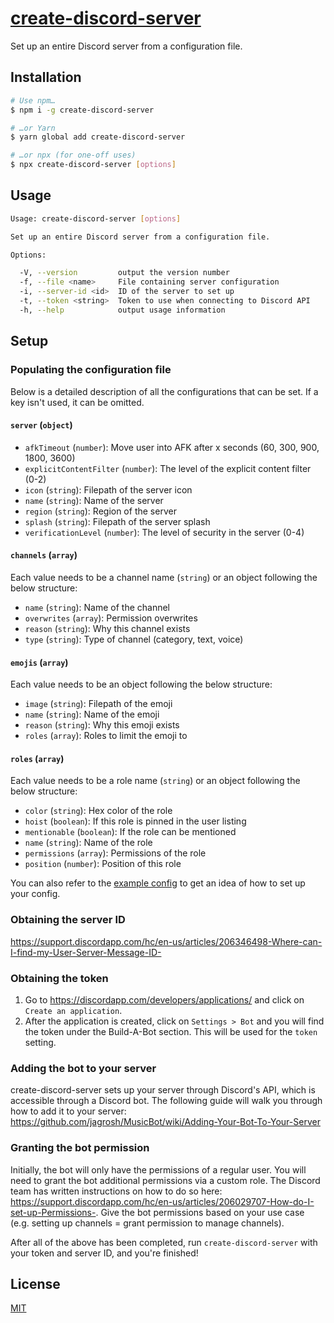 # [create-discord-server](https://www.npmjs.com/package/create-discord-server)

Set up an entire Discord server from a configuration file.

## Installation

```bash
# Use npm…
$ npm i -g create-discord-server

# …or Yarn
$ yarn global add create-discord-server

# …or npx (for one-off uses)
$ npx create-discord-server [options]
```

## Usage

```bash
Usage: create-discord-server [options]

Set up an entire Discord server from a configuration file.

Options:

  -V, --version         output the version number
  -f, --file <name>     File containing server configuration
  -i, --server-id <id>  ID of the server to set up
  -t, --token <string>  Token to use when connecting to Discord API
  -h, --help            output usage information
```

## Setup

### Populating the configuration file

Below is a detailed description of all the configurations that can be set. If a key isn't used, it can be omitted.

#### `server` (`object`)

- `afkTimeout` (`number`): Move user into AFK after x seconds (60, 300, 900, 1800, 3600)
- `explicitContentFilter` (`number`): The level of the explicit content filter (0-2)
- `icon` (`string`): Filepath of the server icon
- `name` (`string`): Name of the server
- `region` (`string`): Region of the server
- `splash` (`string`): Filepath of the server splash
- `verificationLevel` (`number`): The level of security in the server (0-4)

#### `channels` (`array`)

Each value needs to be a channel name (`string`) or an object following the below structure:

- `name` (`string`): Name of the channel
- `overwrites` (`array`): Permission overwrites
- `reason` (`string`): Why this channel exists
- `type` (`string`): Type of channel (category, text, voice)

#### `emojis` (`array`)

Each value needs to be an object following the below structure:

- `image` (`string`): Filepath of the emoji
- `name` (`string`): Name of the emoji
- `reason` (`string`): Why this emoji exists
- `roles` (`array`): Roles to limit the emoji to

#### `roles` (`array`)

Each value needs to be a role name (`string`) or an object following the below structure:

- `color` (`string`): Hex color of the role
- `hoist` (`boolean`): If this role is pinned in the user listing
- `mentionable` (`boolean`): If the role can be mentioned
- `name` (`string`): Name of the role
- `permissions` (`array`): Permissions of the role
- `position` (`number`): Position of this role

You can also refer to the [example config](example/config.json) to get an idea of how to set up your config.

### Obtaining the server ID

<https://support.discordapp.com/hc/en-us/articles/206346498-Where-can-I-find-my-User-Server-Message-ID->

### Obtaining the token

1. Go to <https://discordapp.com/developers/applications/> and click on `Create an application`.
2. After the application is created, click on `Settings > Bot` and you will find the token under the Build-A-Bot section. This will be used for the `token` setting.

### Adding the bot to your server

create-discord-server sets up your server through Discord's API, which is accessible through a Discord bot. The following guide will walk you through how to add it to your server: <https://github.com/jagrosh/MusicBot/wiki/Adding-Your-Bot-To-Your-Server>

### Granting the bot permission

Initially, the bot will only have the permissions of a regular user. You will need to grant the bot additional permissions via a custom role. The Discord team has written instructions on how to do so here: <https://support.discordapp.com/hc/en-us/articles/206029707-How-do-I-set-up-Permissions->. Give the bot permissions based on your use case (e.g. setting up channels = grant permission to manage channels).

After all of the above has been completed, run `create-discord-server` with your token and server ID, and you're finished!

## License

[MIT](LICENSE.txt)